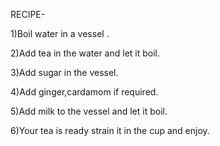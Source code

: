RECIPE-

1)Boil water in a vessel .

2)Add tea in the water and let it boil.

3)Add sugar in the vessel.

4)Add ginger,cardamom if required.

5)Add milk to the vessel and let it boil.

6)Your tea is ready strain it in the cup and enjoy.
